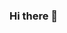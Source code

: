 ### Hi there 👋

<!--
**laureanray/laureanray** is a ✨ _special_ ✨ repository because its `README.md` (this file) appears on your GitHub profile.

Hello World!
-->
